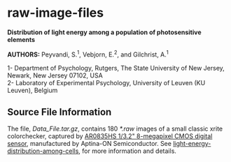 # raw-image-files
**Distribution of light energy among a population of photosensitive elements**

**AUTHORS:** Peyvandi, S.<sup>1</sup>, Vebjorn, E.<sup>2</sup>, and Gilchrist, A.<sup>1</sup>

1- Department of Psychology, Rutgers, The State University of New Jersey, Newark, New Jersey 07102, USA <br>
2- Laboratory of Experimental Psychology, University of Leuven (KU Leuven), Belgium

## Source File Information 

The file, *Data_File.tar.gz*, contains 180 _*.raw_ images of a small classic xrite colorchecker, captured by [AR0835HS 1/3.2" 8-megapixel CMOS digital sensor](http://www.onsemi.com/pub_link/Collateral/AR0835HS-D.PDF), manufactured by Aptina-ON Semiconductor. See [light-energy-distribution-among-cells](https://github.com/peyvandi/light-energy-distribution-among-cells.git), for more information and details. 

